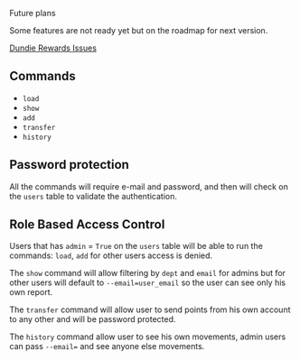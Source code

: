  Future plans

Some features are not ready yet but on the roadmap for next version.

[Dundie Rewards Issues](https://github.com/rlatorraca/python_dundie_rewards/issues)

## Commands

- `load`
- `show`
- `add`
- `transfer`
- `history`

## Password protection

All the commands will require e-mail and password, and then will
check on the `users` table to validate the authentication.

## Role Based Access Control

Users that has `admin` = `True` on the `users` table will be able to
run the commands:  `load`, `add` for other users  access is denied.

The `show` command will allow filtering by `dept` and `email` for admins
but for other users will default to `--email=user_email` so the user
can see only his own report.

The `transfer` command will allow user to send points from his own account
to any other and will be password protected.

The `history` command allow user to see his own movements, admin users can
pass `--email=` and see anyone else movements.

